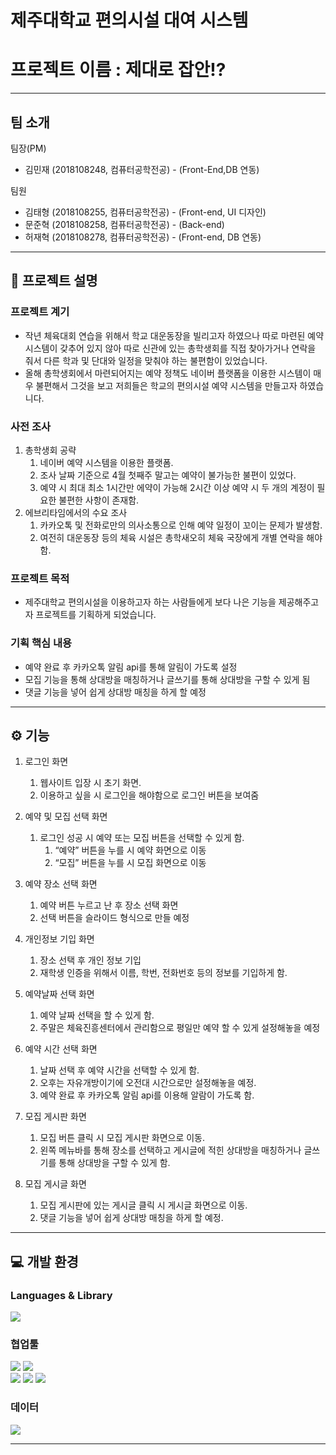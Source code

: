 # 제주대학교 편의시설 대여 시스템

# **프로젝트 이름 : 제대로 잡안!?**

---

## 팀 소개

팀장(PM)

- 김민재 (2018108248, 컴퓨터공학전공) - (Front-End,DB 연동)

팀원

- 김태형 (2018108255, 컴퓨터공학전공) - (Front-end, UI 디자인)
- 문준혁 (2018108258, 컴퓨터공학전공) - (Back-end)
- 허재혁 (2018108278, 컴퓨터공학전공) - (Front-end, DB 연동)

---

## **💬 프로젝트 설명**


### 프로젝트 계기

- 작년 체육대회 연습을 위해서 학교 대운동장을 빌리고자 하였으나 따로 마련된 예약 시스템이 갖추어 있지 않아 따로 신관에 있는 총학생회를 직접 찾아가거나 연락을 줘서 다른 학과 및 단대와 일정을 맞춰야 하는 불편함이 있었습니다.
- 올해 총학생회에서 마련되어지는 예약 정책도 네이버 플랫폼을 이용한 시스템이 매우 불편해서 그것을 보고 저희들은 학교의 편의시설 예약 시스템을 만들고자 하였습니다.

### 사전 조사

1. 총학생회 공략
    1. 네이버 예약 시스템을 이용한 플랫폼.
    2. 조사 날짜 기준으로 4월 첫째주 말고는 예약이 불가능한 불편이 있었다.
    3. 예약 시 최대 최소 1시간만 에약이 가능해 2시간 이상 예약 시  두 개의 계정이 필요한 불편한 사항이 존재함.
2. 에브리타임에서의 수요 조사
    1. 카카오톡 및 전화로만의 의사소통으로 인해 예약 일정이 꼬이는 문제가 발생함.
    2. 여전히 대운동장 등의 체육 시설은 총학새오히 체육 국장에게 개별 연락을 해야함.

### 프로젝트 목적

- 제주대학교 편의시설을 이용하고자 하는 사람들에게 보다 나은 기능을 제공해주고자 프로젝트를 기획하게 되었습니다.

### 기획 핵심 내용

- 예약 완료 후 카카오톡 알림 api를 통해 알림이 가도록 설정
- 모집 기능을 통해 상대방을 매칭하거나 글쓰기를 통해 상대방을 구할 수 있게 됨
- 댓글 기능을 넣어 쉽게 상대방 매칭을 하게 할 예정

---

## **⚙️ 기능**

1. 로그인 화면
    1. 웹사이트 입장 시 초기 화면.
    2. 이용하고 싶을 시 로그인을 해야함으로 로그인 버튼을 보여줌
    
2. 예약 및 모집 선택 화면
    1. 로그인 성공 시 예약 또는 모집 버튼을 선택할 수 있게 함.
        1. “예약” 버튼을 누를 시 예약 화면으로 이동
        2. “모집” 버튼을 누를 시 모집 화면으로 이동

1. 예약 장소 선택 화면
    1. 예약 버튼 누르고 난 후 장소 선택 화면
    2. 선택 버튼을 슬라이드 형식으로 만들 예정

1. 개인정보 기입 화면
    1. 장소 선택 후 개인 정보 기입
    2. 재학생 인증을 위해서 이름, 학번, 전화번호 등의 정보를 기입하게 함.

1. 예약날짜 선택 화면
    1. 예약 날짜 선택을 할 수 있게 함.
    2. 주말은 체육진흥센터에서 관리함으로 평일만 예약 할 수 있게 설정해놓을 예정

1. 예약 시간 선택 화면
    1. 날짜 선택 후 예약 시간을 선택할 수 있게 함.
    2. 오후는 자유개방이기에 오전대 시간으로만 설정해놓을 예정.
    3. 예약 완료 후 카카오톡 알림 api를 이용해 알람이 가도록 함.

1. 모집 게시판 화면
    1. 모집 버튼 클릭 시 모집 게시판 화면으로 이동.
    2. 왼쪽 메뉴바를 통해 장소를 선택하고 게시글에 적힌 상대방을 매칭하거나 글쓰기를 통해 상대방을 구할 수 있게 함.

1. 모집 게시글 화면
    1. 모집 게시판에 있는 게시글 클릭 시 게시글 화면으로 이동.
    2. 댓글 기능을 넣어 쉽게 상대방 매칭을 하게 할 예정.

---

## **💻 개발 환경**

### **Languages & Library**

<div>
<img src="https://img.shields.io/badge/javascript-F7DF1E?style=for-the-badge&logo=javascript&logoColor=black">
</div>

### 협업툴

<div>
<img src="https://img.shields.io/badge/Jira-0052CC?style=for-the-badge&logo=Jira&logoColor=white">
<img src="https://img.shields.io/badge/github-181717?style=for-the-badge&logo=github&logoColor=white">
</br>
<img src="https://img.shields.io/badge/prettier-F7B93E?style=for-the-badge&logo=prettier&logoColor=white">
<img src="https://img.shields.io/badge/ESLint-4B32C3?style=for-the-badge&logo=ESLint&logoColor=white">
<img src="https://img.shields.io/badge/Figma-F24E1E?style=for-the-badge&logo=Figma&logoColor=white">


</div>

### 데이터
<img src="https://img.shields.io/badge/mysql-4479A1?style=for-the-badge&logo=mysql&logoColor=white">



<br>

---
